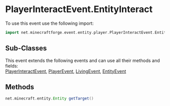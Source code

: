 # PlayerInteractEvent.EntityInteract

To use this event use the following import:
```groovy
import net.minecraftforge.event.entity.player.PlayerInteractEvent.EntityInteract
```

## Sub-Classes
This event extends the following events and can use all their methods and fields: <br>
[PlayerInteractEvent](player_interact_event.md), [PlayerEvent](player_event.md), [LivingEvent](living_event.md), [EntityEvent](entity_event.md)

## Methods
```groovy
net.minecraft.entity.Entity getTarget()
```

